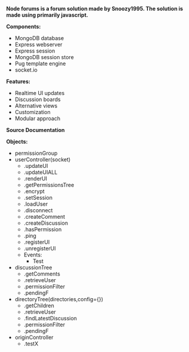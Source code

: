**Node forums is a forum solution made by Snoozy1995. The solution is made using primarily javascript.**

**Components:**

* MongoDB database
* Express webserver
* Express session
* MongoDB session store
* Pug template engine
* socket.io

**Features:**

* Realtime UI updates
* Discussion boards
* Alternative views
* Customization
* Modular approach


**Source Documentation**

**Objects:**

* permissionGroup
* userController(socket)
  * .updateUI
  * .updateUIALL
  * .renderUI
  * .getPermissionsTree
  * .encrypt
  * .setSession
  * .loadUser
  * .disconnect
  * .createComment
  * .createDiscussion
  * .hasPermission
  * .ping
  * .registerUI
  * .unregisterUI
  * Events:
    * Test
* discussionTree
  * .getComments
  * .retrieveUser
  * .permissionFilter
  * .pendingF
* directoryTree(directories,config={})
  * .getChildren
  * .retrieveUser
  * .findLatestDiscussion
  * .permissionFilter
  * .pendingF
* originController
  * .testX